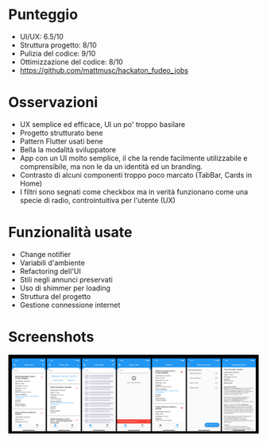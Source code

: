 # Punteggio

-   UI/UX: 6.5/10
-   Struttura progetto: 8/10
-   Pulizia del codice: 9/10
-   Ottimizzazione del codice: 8/10
-   https://github.com/mattmusc/hackaton_fudeo_jobs

# Osservazioni

-   UX semplice ed efficace, UI un po' troppo basilare
-   Progetto strutturato bene
-   Pattern Flutter usati bene
-   Bella la modalità sviluppatore
-   App con un UI molto semplice, il che la rende facilmente utilizzabile e comprensibile, ma non le da un identità ed un branding.
-   Contrasto di alcuni componenti troppo poco marcato (TabBar, Cards in Home)
-   I filtri sono segnati come checkbox ma in verità funzionano come una specie di radio, controintuitiva per l'utente (UX)

# Funzionalità usate

-   Change notifier
-   Variabili d'ambiente
-   Refactoring dell'UI
-   Stili negli annunci preservati
-   Uso di shimmer per loading
-   Struttura del progetto
-   Gestione connessione internet

# Screenshots

![Screenshots](./screenshot.jpg)
